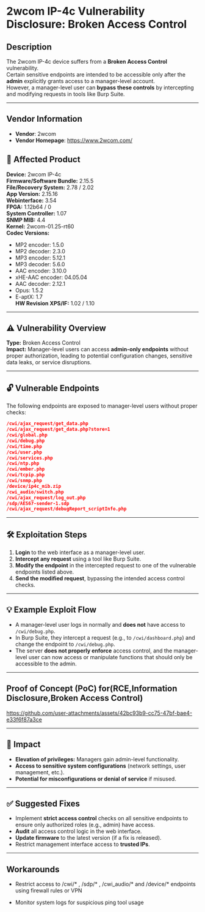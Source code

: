 # 2wcom IP-4c Vulnerability Disclosure: Broken Access Control

##  Description

The 2wcom IP-4c device suffers from a **Broken Access Control** vulnerability.  
Certain sensitive endpoints are intended to be accessible only after the **admin** explicitly grants access to a manager-level account.  
However, a manager-level user can **bypass these controls** by intercepting and modifying requests in tools like Burp Suite.

---

## Vendor Information

- **Vendor**: 2wcom  
- **Vendor Homepage**: https://www.2wcom.com/

## 🎯 Affected Product

**Device:** 2wcom IP-4c  
**Firmware/Software Bundle:** 2.15.5  
**File/Recovery System:** 2.78 / 2.02  
**App Version:** 2.15.16  
**Webinterface:** 3.54  
**FPGA:** 1.12b64 / 0  
**System Controller:** 1.07  
**SNMP MIB:** 4.4  
**Kernel:** 2wcom-01.25-rt60  
**Codec Versions:**  
- MP2 encoder: 1.5.0  
- MP2 decoder: 2.3.0  
- MP3 encoder: 5.12.1  
- MP3 decoder: 5.6.0  
- AAC encoder: 3.10.0  
- xHE-AAC encoder: 04.05.04  
- AAC decoder: 2.12.1  
- Opus: 1.5.2  
- E-aptX: 1.7  
**HW Revision XPS/IF:** 1.02 / 1.10  

---



## ⚠️ Vulnerability Overview

**Type:** Broken Access Control  
**Impact:** Manager-level users can access **admin-only endpoints** without proper authorization, leading to potential configuration changes, sensitive data leaks, or service disruptions.

---

## 🔓 Vulnerable Endpoints

The following endpoints are exposed to manager-level users without proper checks:

```json
/cwi/ajax_request/get_data.php
/cwi/ajax_request/get_data.php?store=1
/cwi/global.php
/cwi/debug.php
/cwi/time.php
/cwi/user.php
/cwi/services.php
/cwi/ntp.php
/cwi/ember.php
/cwi/tcpip.php
/cwi/snmp.php
/device/ip4c_mib.zip
/cwi_audio/switch.php
/cwi/ajax_request/log_out.php
/sdp/AES67-sender-1.sdp
/cwi/ajax_request/debugReport_scriptInfo.php
```

---

## 🛠️ Exploitation Steps

1. **Login** to the web interface as a manager-level user.  
2. **Intercept any request** using a tool like Burp Suite.  
3. **Modify the endpoint** in the intercepted request to one of the vulnerable endpoints listed above.  
4. **Send the modified request**, bypassing the intended access control checks.

---

## 💡 Example Exploit Flow

- A manager-level user logs in normally and **does not** have access to `/cwi/debug.php`.
- In Burp Suite, they intercept a request (e.g., to `/cwi/dashboard.php`) and change the endpoint to `/cwi/debug.php`.  
- The server **does not properly enforce** access control, and the manager-level user can now access or manipulate functions that should only be accessible to the admin.

---

## Proof of Concept (PoC) for(RCE,Information Disclosure,Broken Access Control)
https://github.com/user-attachments/assets/42bc93b9-cc75-47bf-bae4-e33f6f87a3ce

---

## 🔑 Impact

- **Elevation of privileges:** Managers gain admin-level functionality.  
- **Access to sensitive system configurations** (network settings, user management, etc.).  
- **Potential for misconfigurations or denial of service** if misused.  

---

## ✅ Suggested Fixes

- Implement **strict access control** checks on all sensitive endpoints to ensure only authorized roles (e.g., admin) have access.  
- **Audit** all access control logic in the web interface.  
- **Update firmware** to the latest version (if a fix is released).  
- Restrict management interface access to **trusted IPs**.

---

## Workarounds

  * Restrict access to /cwi/* , /sdp/* , /cwi_audio/* and /device/*   endpoints using firewall rules or VPN

  * Monitor system logs for suspicious ping tool usage

